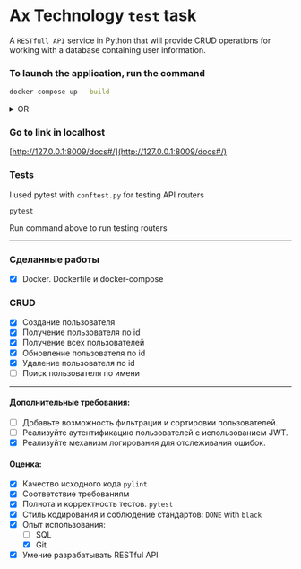 # Ax Technology `test` task
A `RESTfull API` service in Python that will provide CRUD operations for working with a database containing user information.

### To launch the application, run the command
```bash
docker-compose up --build
```
<details>
  <summary>OR</summary>

  ```bash
  python3.10 -m venv venv
  source venv/bin/activate
  ```
  install all libs dependencies
  ```bash
  pip install -r requirements.txt
  ```
  ##### then run
  ```bash
  python main.py
  ```
</details>


### Go to link in localhost
[http://127.0.0.1:8009/docs#/](http://127.0.0.1:8009/docs#/)


### Tests
I used pytest with `conftest.py` for testing API routers

```commandline
pytest
```
Run command above to run testing routers

---

### Сделанные работы
- [x] Docker. Dockerfile и docker-compose

### CRUD
- [x] Создание пользователя
- [x] Получение пользователя по id
- [x] Получение всех пользователей
- [x] Обновление пользователя по id
- [x] Удаление пользователя по id
- [ ] Поиск пользователя по имени

---
#### Дополнительные требования:
- [ ] Добавьте возможность фильтрации и сортировки пользователей.
- [ ] Реализуйте аутентификацию пользователей с использованием JWT.
- [x] Реализуйте механизм логирования для отслеживания ошибок.

#### Оценка:
- [x] Качество исходного кода `pylint`
- [x] Соответствие требованиям
- [x] Полнота и корректность тестов. `pytest`
- [x] Стиль кодирования и соблюдение стандартов: `DONE` with `black`
- [x] Опыт использования: 
  - [ ] SQL
  - [x] Git
- [x] Умение разрабатывать RESTful API
